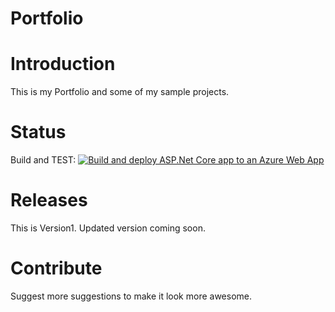# Portfolio 

# Introduction
This is my Portfolio and some of my sample projects.

# Status
Build and TEST: [![Build and deploy ASP.Net Core app to an Azure Web App](https://github.com/SharmaAishna/My-Portfolio/actions/workflows/azure-webapps-dotnet-core.yml/badge.svg)](https://github.com/SharmaAishna/My-Portfolio/actions/workflows/azure-webapps-dotnet-core.yml)

# Releases
This is Version1. Updated version coming soon.

# Contribute
Suggest more suggestions to make it look more awesome.
